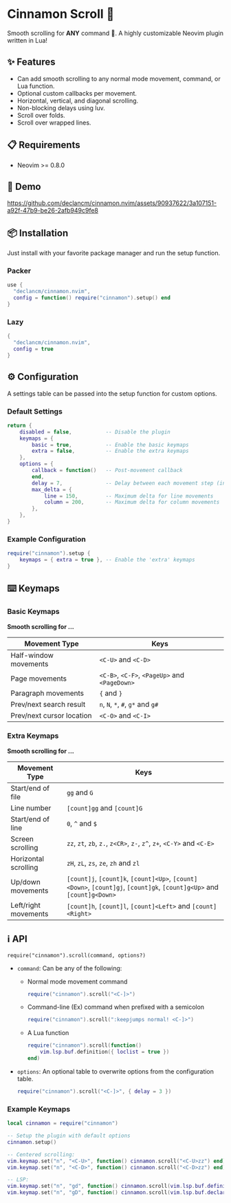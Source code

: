 # Cinnamon Scroll 🍥

Smooth scrolling for __ANY__ command 🤯. A highly
customizable Neovim plugin written in Lua!

## ✨ Features

* Can add smooth scrolling to any normal mode movement, command, or Lua function.
* Optional custom callbacks per movement.
* Horizontal, vertical, and diagonal scrolling.
* Non-blocking delays using luv.
* Scroll over folds.
* Scroll over wrapped lines.

## 📋 Requirements

* Neovim >= 0.8.0

<!-- panvimdoc-ignore-start -->

## 🎥 Demo

https://github.com/declancm/cinnamon.nvim/assets/90937622/3a107151-a92f-47b9-be26-2afb949c9fe8

<!-- panvimdoc-ignore-end -->

## 📦 Installation

Just install with your favorite package manager and run the setup function.

### Packer

```lua
use {
  "declancm/cinnamon.nvim",
  config = function() require("cinnamon").setup() end
}
```

### Lazy

```lua
{
  "declancm/cinnamon.nvim",
  config = true
}
```

## ⚙️ Configuration

A settings table can be passed into the setup function for custom options.

### Default Settings

```lua
return {
    disabled = false,           -- Disable the plugin
    keymaps = {
        basic = true,           -- Enable the basic keymaps
        extra = false,          -- Enable the extra keymaps
    },
    options = {
        callback = function()   -- Post-movement callback
        end,
        delay = 7,              -- Delay between each movement step (in ms)
        max_delta = {
            line = 150,         -- Maximum delta for line movements
            column = 200,       -- Maximum delta for column movements
        },
    },
}
```

### Example Configuration

```lua
require("cinnamon").setup {
    keymaps = { extra = true }, -- Enable the 'extra' keymaps
}
```

## ⌨️ Keymaps

### Basic Keymaps

**Smooth scrolling for ...**

| Movement Type | Keys |
|-|-|
| Half-window movements     | `<C-U>` and `<C-D>` |
| Page movements            | `<C-B>`, `<C-F>`, `<PageUp>` and `<PageDown>` |
| Paragraph movements       | `{` and `}` |
| Prev/next search result   | `n`, `N`, `*`, `#`, `g*` and `g#` |
| Prev/next cursor location | `<C-O>` and `<C-I>` |

### Extra Keymaps

**Smooth scrolling for ...**

| Movement Type | Keys |
|-|-|
| Start/end of file    | `gg` and `G` |
| Line number          | `[count]gg` and `[count]G` |
| Start/end of line    | `0`, `^` and `$` |
| Screen scrolling     | `zz`, `zt`, `zb`, `z.`, `z<CR>`, `z-`, `z^`, `z+`, `<C-Y>` and `<C-E>` |
| Horizontal scrolling | `zH`, `zL`, `zs`, `ze`, `zh` and `zl` |
| Up/down movements    | `[count]j`,  `[count]k`,  `[count]<Up>`,  `[count]<Down>`, `[count]gj`, `[count]gk`, `[count]g<Up>`  and `[count]g<Down>` |
| Left/right movements | `[count]h`,  `[count]l`,  `[count]<Left>` and `[count]<Right>` |

## ℹ️ API

`require("cinnamon").scroll(command, options?)`

* `command`: Can be any of the following:
  * Normal mode movement command

    ```lua
    require("cinnamon").scroll("<C-]>")
    ```

  * Command-line (Ex) command when prefixed with a semicolon

    ```lua
    require("cinnamon").scroll(":keepjumps normal! <C-]>")
    ```

  * A Lua function

    ```lua
    require("cinnamon").scroll(function()
        vim.lsp.buf.definition({ loclist = true })
    end)
    ```

* `options`: An optional table to overwrite options from the configuration table.

    ```lua
    require("cinnamon").scroll("<C-]>", { delay = 3 })
    ```

### Example Keymaps

```lua
local cinnamon = require("cinnamon")

-- Setup the plugin with default options
cinnamon.setup()

-- Centered scrolling:
vim.keymap.set("n", "<C-U>", function() cinnamon.scroll("<C-U>zz") end)
vim.keymap.set("n", "<C-D>", function() cinnamon.scroll("<C-D>zz") end)

-- LSP:
vim.keymap.set("n", "gd", function() cinnamon.scroll(vim.lsp.buf.definition) end)
vim.keymap.set("n", "gD", function() cinnamon.scroll(vim.lsp.buf.declaration) end)
```
